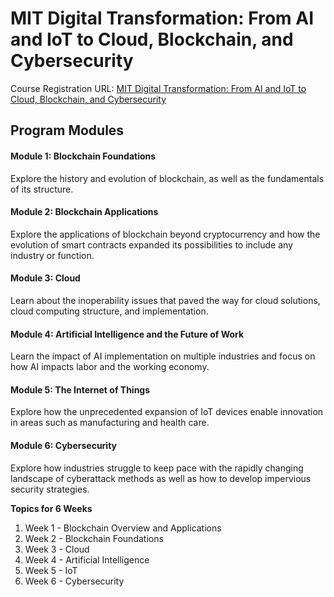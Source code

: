 <!DOCTYPE html>
<html>
<body>
  <h1> MIT Digital Transformation: From AI and IoT to Cloud, Blockchain, and Cybersecurity </h1>
Course Registration URL:
<a href="https://professionalonline1.mit.edu/digital-transformation?gclid=Cj0KCQiA7oyNBhDiARIsADtGRZZc3duXg2RENT-WFiUgDmPIL8kZEO_D4ukS4pLGuV47mCNEtWkWjtIaAk04EALw_wcB&utm_campaign=B-365D_US_GG_SE_DTRAN_Brand&utm_content=MIT%5EDigital-Transformation&utm_location=9003447&utm_medium=c&utm_source=Google&utm_term=digital+transformation+mit"> MIT Digital Transformation: From AI and IoT to Cloud, Blockchain, and Cybersecurity</a>
<h2> Program Modules </h2>  
  <h4> Module 1: Blockchain Foundations </h4>
<p> Explore the history and evolution of blockchain, as well as the fundamentals of its structure. </p> 
  <h4> Module 2: Blockchain Applications </h4>
<p> Explore the applications of blockchain beyond cryptocurrency and how the evolution of smart contracts expanded its possibilities to include any industry or function. </p>   
  <h4> Module 3: Cloud </h4>
<p> Learn about the inoperability issues that paved the way for cloud solutions, cloud computing structure, and implementation. </p>  
  <h4> Module 4: Artificial Intelligence and the Future of Work </h4>
<p> Learn the impact of AI implementation on multiple industries and focus on how AI impacts labor and the working economy. </p>
  <h4> Module 5: The Internet of Things </h4>
<p> Explore how the unprecedented expansion of IoT devices enable innovation in areas such as manufacturing and health care. </p>
  <h4> Module 6: Cybersecurity </h4>
<p> Explore how industries struggle to keep pace with the rapidly changing landscape of cyberattack methods as well as how to develop impervious security strategies. </p>

<B> Topics for 6 Weeks </B>
<ol>
  <li> Week 1 - Blockchain Overview and Applications</li>
  <li> Week 2 - Blockchain Foundations</li>
  <li> Week 3 - Cloud</li>
  <li> Week 4 - Artificial Intelligence</li>
  <li> Week 5 - IoT</li>
  <li> Week 6 - Cybersecurity</li>  
</ol>   
</body>  
</html>  
